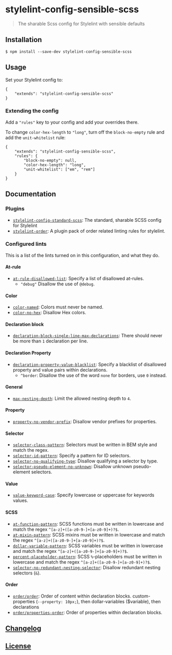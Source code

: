 # stylelint-config-sensible-scss

> The sharable Scss config for Stylelint with sensible defaults

## Installation

```
$ npm install --save-dev stylelint-config-sensible-scss
```

## Usage

Set your Stylelint config to:

```
{
    "extends": "stylelint-config-sensible-scss"
}
```

### Extending the config

Add a `"rules"` key to your config and add your overrides there.

To change `color-hex-length` to `"long"`, turn off the `block-no-empty` rule and add the `unit-whitelist` rule:

```
{
    "extends": "stylelint-config-sensible-scss",
    "rules": {
        "block-no-empty": null,
        "color-hex-length": "long",
        "unit-whitelist": ["em", "rem"]
    }
}
```

## Documentation

### Plugins

* [`stylelint-config-standard-scss`](https://github.com/stylelint-scss/stylelint-config-standard-scss): The standard, sharable SCSS config for Stylelint
* [`stylelint-order`](https://github.com/hudochenkov/stylelint-order): A plugin pack of order related linting rules for stylelint.

### Configured lints

This is a list of the lints turned on in this configuration, and what they do.

#### At-rule

* [`at-rule-disallowed-list`](https://stylelint.io/user-guide/rules/at-rule-disallowed-list/): Specify a list of disallowed at-rules.
  * `"debug"` Disallow the use of `@debug`.

#### Color

* [`color-named`](http://stylelint.io/user-guide/rules/color-named/): Colors must never be named.
* [`color-no-hex`](http://stylelint.io/user-guide/rules/color-no-hex/): Disallow Hex colors.

#### Declaration block

* [`declaration-block-single-line-max-declarations`](http://stylelint.io/user-guide/rules/declaration-block-single-line-max-declarations/): There should never be more than `1` declaration per line.

#### Declaration Property

* [`declaration-property-value-blacklist`](http://stylelint.io/user-guide/rules/declaration-property-value-blacklist/): Specify a blacklist of disallowed property and value pairs within declarations.
  * `^border`: Disallow the use of the word `none` for borders, use `0` instead.

#### General

* [`max-nesting-depth`](http://stylelint.io/user-guide/rules/max-nesting-depth/): Limit the allowed nesting depth to `4`.

#### Property

* [`property-no-vendor-prefix`](http://stylelint.io/user-guide/rules/property-no-vendor-prefix/): Disallow vendor prefixes for properties.

#### Selector

* [`selector-class-pattern`](http://stylelint.io/user-guide/rules/selector-class-pattern/): Selectors must be written in BEM style and match the regex.
* [`selector-id-pattern`](http://stylelint.io/user-guide/rules/selector-id-pattern/): Specify a pattern for ID selectors.
* [`selector-no-qualifying-type`](http://stylelint.io/user-guide/rules/selector-no-qualifying-type/): Disallow qualifying a selector by type.
* [`selector-pseudo-element-no-unknown`](http://stylelint.io/user-guide/rules/selector-pseudo-element-no-unknown/): Disallow unknown pseudo-element selectors.

#### Value

* [`value-keyword-case`](http://stylelint.io/user-guide/rules/value-keyword-case/): Specify lowercase or uppercase for keywords values.

#### SCSS
* [`at-function-pattern`](https://github.com/kristerkari/stylelint-scss/blob/master/src/rules/at-function-pattern/README.md): SCSS functions must be written in lowercase and match the regex `^[a-z]+([a-z0-9-]+[a-z0-9]+)?$`.
* [`at-mixin-pattern`](https://github.com/kristerkari/stylelint-scss/blob/master/src/rules/at-mixin-pattern/README.md): SCSS mixins must be written in lowercase and match the regex `^[a-z]+([a-z0-9-]+[a-z0-9]+)?$`.
* [`dollar-variable-pattern`](https://github.com/kristerkari/stylelint-scss/blob/master/src/rules/dollar-variable-pattern/README.md): SCSS variables must be written in lowercase and match the regex `^[a-z]+([a-z0-9-]+[a-z0-9]+)?$`.
* [`percent-placeholder-pattern`](https://github.com/kristerkari/stylelint-scss/blob/master/src/rules/percent-placeholder-pattern/README.md): SCSS `%`-placeholders must be written in lowercase and match the regex `^[a-z]+([a-z0-9-]+[a-z0-9]+)?$`.
* [`selector-no-redundant-nesting-selector`](https://github.com/kristerkari/stylelint-scss/blob/master/src/rules/selector-no-redundant-nesting-selector/README.md): Disallow redundant nesting selectors (`&`).

#### Order

* [`order/order`](https://github.com/hudochenkov/stylelint-order/blob/master/rules/order/README.md): Order of content within declaration blocks. custom-properties (`--property: 10px;`), then dollar-variables ($variable), then declarations
* [`order/properties-order`](https://github.com/hudochenkov/stylelint-order/blob/master/rules/properties-order/README.md): Order of properties within declaration blocks.

## [Changelog](CHANGELOG.md)

## [License](LICENSE)
